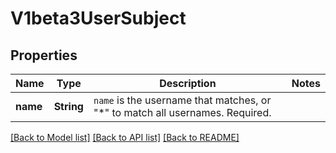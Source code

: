 # V1beta3UserSubject

## Properties

Name | Type | Description | Notes
------------ | ------------- | ------------- | -------------
**name** | **String** | `name` is the username that matches, or \"*\" to match all usernames. Required. | 

[[Back to Model list]](../README.md#documentation-for-models) [[Back to API list]](../README.md#documentation-for-api-endpoints) [[Back to README]](../README.md)


